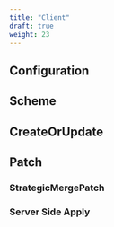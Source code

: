 ```yaml
---
title: "Client"
draft: true
weight: 23
---
```


## Configuration

## Scheme


## CreateOrUpdate

## Patch

### StrategicMergePatch

### Server Side Apply


